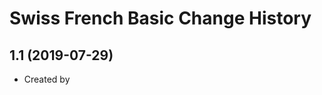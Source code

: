 Swiss French Basic Change History
====================

1.1 (2019-07-29)
----------------
* Created by 
